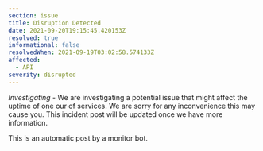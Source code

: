 ```yaml
---
section: issue
title: Disruption Detected
date: 2021-09-20T19:15:45.420153Z
resolved: true
informational: false
resolvedWhen: 2021-09-19T03:02:58.574133Z
affected:
  - API
severity: disrupted
---
```

*Investigating* - We are investigating a potential issue that might affect the uptime of one our of services. We are sorry for any inconvenience this may cause you. This incident post will be updated once we have more information.

This is an automatic post by a monitor bot.
        